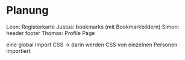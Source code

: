 # Planung

Leon: Registerkarte
Justus: bookmarks (mit Bookmarkbildern)
Simon: header footer
Thomas: Profile Page

eine global Import CSS
-> darin werden CSS von einzelnen Personen importiert
